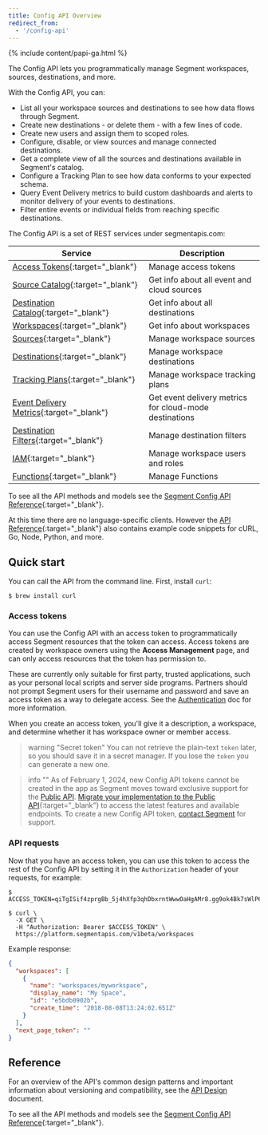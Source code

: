 ```yaml
---
title: Config API Overview
redirect_from:
  - '/config-api'
---
```


{% include content/papi-ga.html %}

The Config API lets you programmatically manage Segment workspaces, sources, destinations, and more. 

With the Config API, you can:

- List all your workspace sources and destinations to see how data flows through Segment.
- Create new destinations - or delete them -  with a few lines of code.
- Create new users and assign them to scoped roles.
- Configure, disable, or view sources and manage connected destinations.
- Get a complete view of all the sources and destinations available in Segment's catalog.
- Configure a Tracking Plan to see how data conforms to your expected schema.
- Query Event Delivery metrics to build custom dashboards and alerts to monitor delivery of your events to destinations.
- Filter entire events or individual fields from reaching specific destinations.

The Config API is a set of REST services under segmentapis.com:

| Service                     | Description                                            |
| --------------------------- | ------------------------------------------------------ |
| [Access Tokens](https://reference.segmentapis.com/#cd642f96-0fca-42a1-a727-e16fd33c7e8f){:target="_blank"}          | Manage access tokens                                   |
| [Source Catalog](https://reference.segmentapis.com/#7a63ac88-43af-43db-a987-7ed7d677a8c8){:target="_blank"}         | Get info about all event and cloud sources             |
| [Destination Catalog](https://reference.segmentapis.com/#361ed478-5e53-4835-ab7e-7dbff736524f){:target="_blank"}    | Get info about all destinations                        |
| [Workspaces](https://reference.segmentapis.com/#7ed2968b-c4a5-4cfb-b4bf-7d28c7b38bd2){:target="_blank"}             | Get info about workspaces                              |
| [Sources](https://reference.segmentapis.com/#5a852761-54d5-46da-8437-6e14e63449f3){:target="_blank"}                | Manage workspace sources                               |
| [Destinations](https://reference.segmentapis.com/#39ce0439-0969-48c3-ba49-b22a46c41060){:target="_blank"}           | Manage workspace destinations                          |
| [Tracking Plans](https://reference.segmentapis.com/#c4647e3c-fe1b-4e2f-88b9-6634841eb4e5){:target="_blank"}         | Manage workspace tracking plans                        |
| [Event Delivery Metrics](https://reference.segmentapis.com/#51d89077-efd7-429b-85d4-155ac2cd07aa){:target="_blank"} | Get event delivery metrics for cloud-mode destinations |
| [Destination Filters](https://reference.segmentapis.com/#6c12fbe8-9f84-4a6c-848e-76a2325cb3c5){:target="_blank"}    | Manage destination filters                             |
| [IAM](https://reference.segmentapis.com/?version=latest#c4b14304-9112-4803-aa26-c08678cbe26a){:target="_blank"}                   | Manage workspace users and roles                       |
| [Functions](https://reference.segmentapis.com/?version=latest#c0866f35-2f39-4dfd-9fd3-26a0003ae74c){:target="_blank"}             | Manage Functions                                       |


To see all the API methods and models see the [Segment Config API Reference](https://reference.segmentapis.com/){:target="_blank"}.

At this time there are no language-specific clients. However the [API Reference](https://reference.segmentapis.com/){:target="_blank"} also contains example code snippets for cURL, Go, Node, Python, and more.

## Quick start

You can call the API from the command line. First, install `curl`:

```shell
$ brew install curl
```

### Access tokens

You can use the Config API with an access token to programmatically access Segment resources that the token can access. Access tokens are created by workspace owners using the **Access Management** page, and can only access resources that the token has permission to.

These are currently only suitable for first party, trusted applications, such as your personal local scripts and server side programs. Partners should not prompt Segment users for their username and password and save an access token as a way to delegate access. See the [Authentication](/docs/api/config-api/authentication/) doc for more information.

When you create an access token, you'll give it a description, a workspace, and determine whether it has workspace owner or member access.

> warning "Secret token"
> You can not retrieve the plain-text `token` later, so you should save it in a secret manager. If you lose the `token` you can generate a new one.

> info ""
> As of February 1, 2024, new Config API tokens cannot be created in the app as Segment moves toward exclusive support for the [Public API](/docs/api/public-api/). [Migrate your implementation to the Public API](https://docs.segmentapis.com/tag/Migration){:target="_blank”} to access the latest features and available endpoints. To create a new Config API token, [contact Segment](mailto:friends@segment.com) for support. 

### API requests

Now that you have an access token, you can use this token to access the rest of the Config API by setting it in the `Authorization` header of your requests, for example:

```shell
$ ACCESS_TOKEN=qiTgISif4zprgBb_5j4hXfp3qhDbxrntWwwOaHgAMr8.gg9ok4Bk7sWlP67rFyXeH3ABBsXyWqNuoXbXZPv1y2g

$ curl \
  -X GET \
  -H "Authorization: Bearer $ACCESS_TOKEN" \
  https://platform.segmentapis.com/v1beta/workspaces
```

<span class="example">Example response:</span>

```json
{
  "workspaces": [
    {
      "name": "workspaces/myworkspace",
      "display_name": "My Space",
      "id": "e5bdb0902b",
      "create_time": "2018-08-08T13:24:02.651Z"
    }
  ],
  "next_page_token": ""
}
```

## Reference

For an overview of the API's common design patterns and important information about versioning and compatibility, see the [API Design](/docs/api/config-api/api-design) document.

To see all the API methods and models see the [Segment Config API Reference](https://reference.segmentapis.com/){:target="_blank"}.
